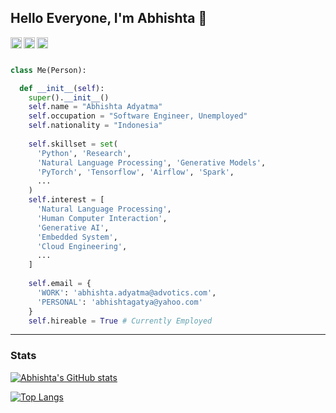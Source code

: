 ## Hello Everyone, I'm Abhishta 👋

<a href='https://www.linkedin.com/in/abhishta-adyatma/'><img align='left' alt="linkedin" src="https://raw.githubusercontent.com/rahul-jha98/rahul-jha98/561d474902b59c7429ec22bb73e225696c27b202/assets/linkedin.svg" height='18px'/></a>
<a href='https://twitter.com/abhishtagatya/'><img align='left' alt="twitter" src="https://raw.githubusercontent.com/rahul-jha98/rahul-jha98/561d474902b59c7429ec22bb73e225696c27b202/assets/twitter.svg" height='18px'/></a>
<a href='https://www.kaggle.com/abhishtagatya/'><img alt="kaggle" src="https://raw.githubusercontent.com/rahul-jha98/rahul-jha98/561d474902b59c7429ec22bb73e225696c27b202/assets/kaggle.svg" height='18px'/></a>

```python

class Me(Person):

  def __init__(self):
    super().__init__()
    self.name = "Abhishta Adyatma"
    self.occupation = "Software Engineer, Unemployed"
    self.nationality = "Indonesia"
    
    self.skillset = set(
      'Python', 'Research', 
      'Natural Language Processing', 'Generative Models',
      'PyTorch', 'Tensorflow', 'Airflow', 'Spark',
      ...
    )
    self.interest = [
      'Natural Language Processing', 
      'Human Computer Interaction', 
      'Generative AI',
      'Embedded System',
      'Cloud Engineering',
      ...
    ]
    
    self.email = {
      'WORK': 'abhishta.adyatma@advotics.com',
      'PERSONAL': 'abhishtagatya@yahoo.com'
    }
    self.hireable = True # Currently Employed
```

---

### Stats
<a href='https://github.com/abhishtagatya/github-stats-transparent'>
  
[![Abhishta's GitHub stats](https://github-readme-stats-sigma-five.vercel.app/api?username=abhishtagatya&show_icons=true&theme=transparent)](https://github.com/abhishtagatya/github-readme-stats)
  
  
[![Top Langs](https://github-readme-stats-sigma-five.vercel.app/api/top-langs/?username=abhishtagatya&show_icons=true&theme=transparent&layout=compact&hide=Jupyter%20Notebook)](https://github.com/abhishtagatya/github-readme-stats)
</a>


